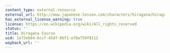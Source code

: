 ```yaml
---
content_type: external-resource
external_url: http://www.japanese-lesson.com/characters/hiragana/hiragana_drill/index.html
has_external_license_warning: true
license: https://en.wikipedia.org/wiki/All_rights_reserved
status: ''
title: Hiragana Course
uid: 1e73eb84-6ccf-45d7-86f1-e70a759f8111
wayback_url: ''
---
```

